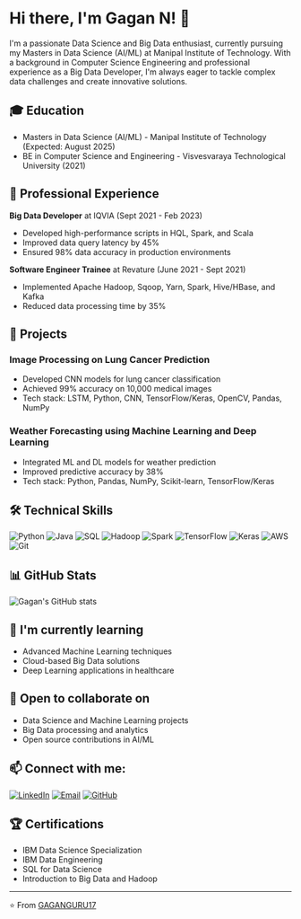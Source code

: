 # Hi there, I'm Gagan N! 👋

I'm a passionate Data Science and Big Data enthusiast, currently pursuing my Masters in Data Science (AI/ML) at Manipal Institute of Technology. With a background in Computer Science Engineering and professional experience as a Big Data Developer, I'm always eager to tackle complex data challenges and create innovative solutions.

## 🎓 Education
- Masters in Data Science (AI/ML) - Manipal Institute of Technology (Expected: August 2025)
- BE in Computer Science and Engineering - Visvesvaraya Technological University (2021)

## 💼 Professional Experience
**Big Data Developer** at IQVIA (Sept 2021 - Feb 2023)
- Developed high-performance scripts in HQL, Spark, and Scala
- Improved data query latency by 45%
- Ensured 98% data accuracy in production environments

**Software Engineer Trainee** at Revature (June 2021 - Sept 2021)
- Implemented Apache Hadoop, Sqoop, Yarn, Spark, Hive/HBase, and Kafka
- Reduced data processing time by 35%

## 🚀 Projects

### Image Processing on Lung Cancer Prediction
- Developed CNN models for lung cancer classification
- Achieved 99% accuracy on 10,000 medical images
- Tech stack: LSTM, Python, CNN, TensorFlow/Keras, OpenCV, Pandas, NumPy

### Weather Forecasting using Machine Learning and Deep Learning
- Integrated ML and DL models for weather prediction
- Improved predictive accuracy by 38%
- Tech stack: Python, Pandas, NumPy, Scikit-learn, TensorFlow/Keras

## 🛠 Technical Skills

![Python](https://img.shields.io/badge/-Python-3776AB?style=flat-square&logo=Python&logoColor=white)
![Java](https://img.shields.io/badge/-Java-007396?style=flat-square&logo=Java&logoColor=white)
![SQL](https://img.shields.io/badge/-SQL-4479A1?style=flat-square&logo=MySQL&logoColor=white)
![Hadoop](https://img.shields.io/badge/-Hadoop-66CCFF?style=flat-square&logo=Apache-Hadoop&logoColor=black)
![Spark](https://img.shields.io/badge/-Spark-E25A1C?style=flat-square&logo=Apache-Spark&logoColor=white)
![TensorFlow](https://img.shields.io/badge/-TensorFlow-FF6F00?style=flat-square&logo=TensorFlow&logoColor=white)
![Keras](https://img.shields.io/badge/-Keras-D00000?style=flat-square&logo=Keras&logoColor=white)
![AWS](https://img.shields.io/badge/-AWS-232F3E?style=flat-square&logo=Amazon-AWS&logoColor=white)
![Git](https://img.shields.io/badge/-Git-F05032?style=flat-square&logo=git&logoColor=white)

## 📊 GitHub Stats

![Gagan's GitHub stats](https://github-readme-stats.vercel.app/api?username=GAGANGURU17&show_icons=true&theme=radical)

## 🌱 I'm currently learning
- Advanced Machine Learning techniques
- Cloud-based Big Data solutions
- Deep Learning applications in healthcare

## 💼 Open to collaborate on
- Data Science and Machine Learning projects
- Big Data processing and analytics
- Open source contributions in AI/ML

## 📫 Connect with me:

[![LinkedIn](https://img.shields.io/badge/-LinkedIn-0077B5?style=flat-square&logo=LinkedIn&logoColor=white)](https://www.linkedin.com/in/gagan-n/)
[![Email](https://img.shields.io/badge/-Email-D14836?style=flat-square&logo=Gmail&logoColor=white)](mailto:gaganguru94@gmail.com)
[![GitHub](https://img.shields.io/badge/-GitHub-181717?style=flat-square&logo=GitHub&logoColor=white)](https://github.com/GAGANGURU17)

## 🏆 Certifications
- IBM Data Science Specialization
- IBM Data Engineering
- SQL for Data Science
- Introduction to Big Data and Hadoop

---

⭐️ From [GAGANGURU17](https://github.com/GAGANGURU17)

